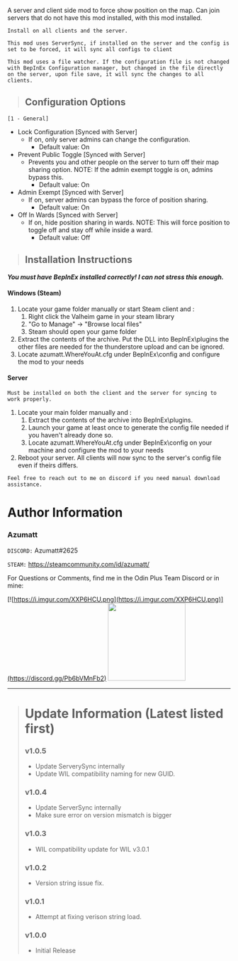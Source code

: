 A server and client side mod to force show position on the map. Can join servers that do not have this mod installed, with this mod installed.

`Install on all clients and the server.`

`This mod uses ServerSync, if installed on the server and the config is set to be forced, it will sync all configs to client`

`This mod uses a file watcher. If the configuration file is not changed with BepInEx Configuration manager, but changed in the file directly on the server, upon file save, it will sync the changes to all clients.`

> ## Configuration Options
`[1 - General]`

* Lock Configuration [Synced with Server]
  * If on, only server admins can change the configuration.
    * Default value: On
* Prevent Public Toggle [Synced with Server]
  * Prevents you and other people on the server to turn off their map sharing option. NOTE: If the admin exempt toggle is on, admins bypass this.
    * Default value: On
* Admin Exempt [Synced with Server]
  * If on, server admins can bypass the force of position sharing.
    * Default value: On
* Off In Wards [Synced with Server]
  * If on, hide position sharing in wards. NOTE: This will force position to toggle off and stay off while inside a ward.
    * Default value: Off


> ## Installation Instructions
***You must have BepInEx installed correctly! I can not stress this enough.***

#### Windows (Steam)
1. Locate your game folder manually or start Steam client and :
   1. Right click the Valheim game in your steam library 
   2. "Go to Manage" -> "Browse local files"
   3. Steam should open your game folder
2. Extract the contents of the archive. Put the DLL into BepInEx\plugins the other files are needed for the thunderstore upload and can be ignored.
3. Locate azumatt.WhereYouAt.cfg under BepInEx\config and configure the mod to your needs

#### Server

`Must be installed on both the client and the server for syncing to work properly.`
1. Locate your main folder manually and :
   1. Extract the contents of the archive into BepInEx\plugins.
   2. Launch your game at least once to generate the config file needed if you haven't already done so.
   3. Locate azumatt.WhereYouAt.cfg under BepInEx\config on your machine and configure the mod to your needs
2. Reboot your server. All clients will now sync to the server's config file even if theirs differs.


`Feel free to reach out to me on discord if you need manual download assistance.`



# Author Information

### Azumatt

`DISCORD:` Azumatt#2625

`STEAM:` https://steamcommunity.com/id/azumatt/


For Questions or Comments, find me in the Odin Plus Team Discord or in mine:

[![https://i.imgur.com/XXP6HCU.png](https://i.imgur.com/XXP6HCU.png)](https://discord.gg/Pb6bVMnFb2)
<a href="https://discord.gg/pdHgy6Bsng"><img src="https://i.imgur.com/Xlcbmm9.png" href="https://discord.gg/pdHgy6Bsng" width="175" height="175"></a>
***
> # Update Information (Latest listed first)
> ### v1.0.5
> - Update ServerySync internally
> - Update WIL compatibility naming for new GUID.
> ### v1.0.4
> - Update ServerSync internally
> - Make sure error on version mismatch is bigger
> ### v1.0.3
> - WIL compatibility update for WIL v3.0.1
> ### v1.0.2
> - Version string issue fix.
> ### v1.0.1
> - Attempt at fixing verison string load.
> ### v1.0.0
> - Initial Release